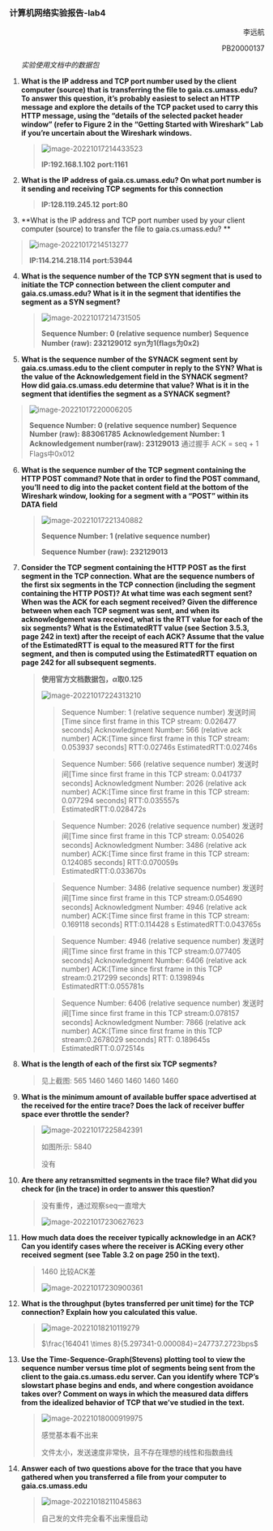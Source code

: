 ### 计算机网络实验报告-lab4
<p style="text-align:right">李远航</p>
<p style="text-align:right">PB20000137</p>

&nbsp;&nbsp;&nbsp;&nbsp;&nbsp;&nbsp;*实验使用文档中的数据包*

1. **What is the IP address and TCP port number used by the client computer (source) 
    that is transferring the file to gaia.cs.umass.edu? To answer this question, it’s 
    probably easiest to select an HTTP message and explore the details of the TCP 
    packet used to carry this HTTP message, using the “details of the selected packet 
    header window” (refer to Figure 2 in the “Getting Started with Wireshark” Lab if 
    you’re uncertain about the Wireshark windows.**
	> ![image-20221017214433523](C:/Users/voyage/AppData/Roaming/Typora/typora-user-images/image-20221017214433523.png)
    >
    > **IP:192.168.1.102**
    > **port:1161**
    
2.  **What is the IP address of gaia.cs.umass.edu? On what port number is it sending  and receiving TCP segments for this connection**
	> **IP:128.119.245.12**
	> **port:80**
	
3. **What is the IP address and TCP port number used by your client computer  (source) to transfer the file to gaia.cs.umass.edu? **

  > ![image-20221017214513277](C:/Users/voyage/AppData/Roaming/Typora/typora-user-images/image-20221017214513277.png)
  >
  > **IP:114.214.218.114**
  > **port:53944**

4. **What is the sequence number of the TCP SYN segment that is used to initiate the  TCP connection between the client computer and gaia.cs.umass.edu? What is it  in the segment that identifies the segment as a SYN segment?**

    > ![image-20221017214731505](C:/Users/voyage/AppData/Roaming/Typora/typora-user-images/image-20221017214731505.png)
    >
    > **Sequence Number: 0    (relative sequence number)**
    > **Sequence Number (raw): 232129012**
    > **syn为1(flags为0x2)**

5. **What is the sequence number of the SYNACK segment sent by gaia.cs.umass.edu  to the client computer in reply to the SYN? What is the value of the  Acknowledgement field in the SYNACK segment? How did gaia.cs.umass.edu  determine that value? What is it in the segment that identifies the segment as a  SYNACK segment?**

  > ![image-20221017220006205](C:/Users/voyage/AppData/Roaming/Typora/typora-user-images/image-20221017220006205.png)
  >
  > **Sequence Number: 0    (relative sequence number)**
  > **Sequence Number (raw): 883061785**
  > **Acknowledgement Number: 1**
  > **Acknowledgement number(raw): 23129013**
  > 通过握手 ACK = seq + 1
  > Flags中0x012

6. **What is the sequence number of the TCP segment containing the HTTP POST  command? Note that in order to find the POST command, you’ll need to dig into  the packet content field at the bottom of the Wireshark window, looking for a  segment with a “POST” within its DATA field**

    > ![image-20221017221340882](C:/Users/voyage/AppData/Roaming/Typora/typora-user-images/image-20221017221340882.png)
    >
    > **Sequence Number: 1    (relative sequence number)**
    >
    > **Sequence Number (raw): 232129013**

7. **Consider the TCP segment containing the HTTP POST as the first segment in the  TCP connection. What are the sequence numbers of the first six segments in the  TCP connection (including the segment containing the HTTP POST)? At what  time was each segment sent? When was the ACK for each segment received?  Given the difference between when each TCP segment was sent, and when its  acknowledgement was received, what is the RTT value for each of the six  segments? What is the EstimatedRTT value (see Section 3.5.3, page 242 in  text) after the receipt of each ACK? Assume that the value of the  EstimatedRTT is equal to the measured RTT for the first segment, and then is  computed using the EstimatedRTT equation on page 242 for all subsequent  segments.**

    >**使用官方文档数据包，$\alpha$取0.125**
    >
    >![image-20221017224313210](C:/Users/voyage/AppData/Roaming/Typora/typora-user-images/image-20221017224313210.png)
    >
    >> Sequence Number: 1 (relative sequence number)
    >> 发送时间[Time since first frame in this TCP stream: 0.026477 seconds]
    >> Acknowledgment Number: 566 (relative ack number)
    >> ACK:[Time since first frame in this TCP stream: 0.053937 seconds]
    >> RTT:0.02746s
    >> EstimatedRTT:0.02746s
    >
    >> Sequence Number: 566 (relative sequence number)
    >> 发送时间[Time since first frame in this TCP stream: 0.041737 seconds]
    >> Acknowledgment Number: 2026 (relative ack number)
    >> ACK:[Time since first frame in this TCP stream: 0.077294 seconds]
    >> RTT:0.035557s
    >> EstimatedRTT:0.028472s
    >
    >> Sequence Number: 2026 (relative sequence number)
    >> 发送时间[Time since first frame in this TCP stream: 0.054026 seconds]
    >> Acknowledgment Number: 3486 (relative ack number)
    >> ACK:[Time since first frame in this TCP stream: 0.124085 seconds]
    >> RTT:0.070059s
    >> EstimatedRTT:0.033670s
    >
    >> Sequence Number: 3486 (relative sequence number)
    >> 发送时间[Time since first frame in this TCP stream:0.054690 seconds]
    >> Acknowledgment Number: 4946 (relative ack number)
    >> ACK:[Time since first frame in this TCP stream: 0.169118 seconds]
    >> RTT:0.114428 s
    >> EstimatedRTT:0.043765s
    >
    >> Sequence Number: 4946 (relative sequence number)
    >> 发送时间[Time since first frame in this TCP stream:0.077405 seconds]
    >> Acknowledgment Number: 6406 (relative ack number)
    >> ACK:[Time since first frame in this TCP stream:0.217299 seconds]
    >> RTT: 0.139894s
    >> EstimatedRTT:0.055781s
    >
    >> Sequence Number: 6406 (relative sequence number)
    >> 发送时间[Time since first frame in this TCP stream:0.078157 seconds]
    >> Acknowledgment Number: 7866 (relative ack number)
    >> ACK:[Time since first frame in this TCP stream:0.2678029 seconds]
    >> RTT: 0.189645s
    >> EstimatedRTT:0.072514s

8. **What is the length of each of the first six TCP segments?**

    > 见上截图: 565 1460 1460 1460 1460 1460

9. **What is the minimum amount of available buffer space advertised at the received  for the entire trace? Does the lack of receiver buffer space ever throttle the  sender?**

    > ![image-20221017225842391](C:/Users/voyage/AppData/Roaming/Typora/typora-user-images/image-20221017225842391.png)
    >
    > 如图所示: 5840
    >
    > 没有

10. **Are there any retransmitted segments in the trace file? What did you check for (in  the trace) in order to answer this question?**

    > 没有重传，通过观察seq一直增大
    >
    > ![image-20221017230627623](C:/Users/voyage/AppData/Roaming/Typora/typora-user-images/image-20221017230627623.png)

11. **How much data does the receiver typically acknowledge in an ACK? Can you  identify cases where the receiver is ACKing every other received segment (see  Table 3.2 on page 250 in the text).**

     > 1460 比较ACK差
     >
     > ![image-20221017230900361](C:/Users/voyage/AppData/Roaming/Typora/typora-user-images/image-20221017230900361.png)

12. **What is the throughput (bytes transferred per unit time) for the TCP connection?  Explain how you calculated this value.**

     > ![image-20221018210119279](C:/Users/voyage/AppData/Roaming/Typora/typora-user-images/image-20221018210119279.png)
     >
     > $\frac{164041 \times 8}{5.297341-0.000084}=247737.2723bps$
    
13. **Use the Time-Sequence-Graph(Stevens) plotting tool to view the sequence  number versus time plot of segments being sent from the client to the  gaia.cs.umass.edu server. Can you identify where TCP’s slowstart phase begins  and ends, and where congestion avoidance takes over? Comment on ways in  which the measured data differs from the idealized behavior of TCP that we’ve  studied in the text.**

     > ![image-20221018000919975](C:/Users/voyage/AppData/Roaming/Typora/typora-user-images/image-20221018000919975.png)
     >
     > 感觉基本看不出来
     >
     > 文件太小，发送速度非常快，且不存在理想的线性和指数曲线

14. **Answer each of two questions above for the trace that you have gathered when  you transferred a file from your computer to gaia.cs.umass.edu**

     > ![image-20221018211045863](C:/Users/voyage/AppData/Roaming/Typora/typora-user-images/image-20221018211045863.png)
     >
     > 自己发的文件完全看不出来慢启动